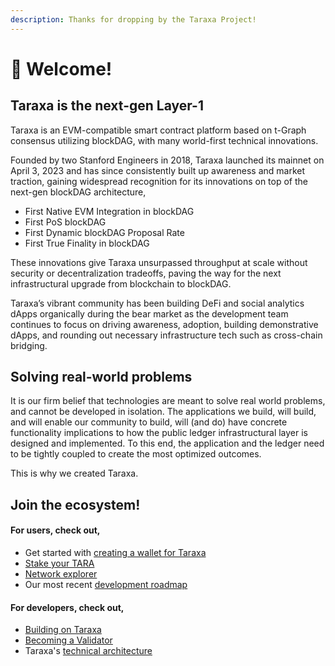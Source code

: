 ```yaml
---
description: Thanks for dropping by the Taraxa Project!
---
```


# 👋 Welcome!

## Taraxa is the next-gen Layer-1

Taraxa is an EVM-compatible smart contract platform based on t-Graph consensus utilizing blockDAG, with many world-first technical innovations.&#x20;

Founded by two Stanford Engineers in 2018, Taraxa launched its mainnet on April 3, 2023 and has since consistently built up awareness and market traction, gaining widespread recognition for its innovations on top of the next-gen blockDAG architecture,&#x20;

* First Native EVM Integration in blockDAG
* First PoS blockDAG
* First Dynamic blockDAG Proposal Rate
* First True Finality in blockDAG

These innovations give Taraxa unsurpassed throughput at scale without security or decentralization tradeoffs, paving the way for the next infrastructural upgrade from blockchain to blockDAG.&#x20;

Taraxa’s vibrant community has been building DeFi and social analytics dApps organically during the bear market as the development team continues to focus on driving awareness, adoption, building demonstrative dApps, and rounding out necessary infrastructure tech such as cross-chain bridging.&#x20;

##

## Solving real-world problems

It is our firm belief that technologies are meant to solve real world problems, and cannot be developed in isolation. The applications we build, will build, and will enable our community to build, will (and do) have concrete functionality implications to how the public ledger infrastructural layer is designed and implemented. To this end, the application and the ledger need to be tightly coupled to create the most optimized outcomes.

This is why we created Taraxa.&#x20;



## Join the ecosystem!&#x20;

#### For users, check out,&#x20;

* Get started with [creating a wallet for Taraxa](wallet/)&#x20;
* [Stake your TARA](staking/)
* [Network explorer](https://explorer.mainnet.taraxa.io/)&#x20;
* Our most recent [development roadmap](https://github.com/Taraxa-project/taraxa-documentation/tree/master/tech-whitepaper)

#### For developers, check out,&#x20;

* [Building on Taraxa](develop/start-building-on-taraxa.md)
* [Becoming a Validator](become-a-validator/)&#x20;
* Taraxa's [technical architecture](tech-whitepaper/taraxa-architecture.md)

